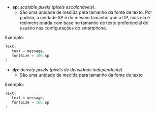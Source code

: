 - **sp**: *scalable pixels (pixels escalonáveis)*.
	- São uma unidade de medida para tamanho da fonte de texto. Por padrão, a unidade SP é do mesmo tamanho que a DP, mas ela é redimensionada com base no tamanho de texto preferencial do usuário nas configurações do smartphone.

Exemplo:
```Kotlin
Text(
   text = message,
   fontSize = 100.sp
)
```



- **dp**: *density pixels (pixels de densidade independente)*.
	- São uma unidade de medida para tamanho da fonte de texto

Exemplo:
```Kotlin
Text(
   text = message,
   fontSize = 100.sp
)
```